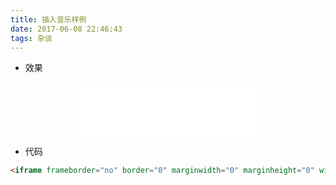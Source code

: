```yaml
---
title: 插入音乐样例
date: 2017-06-08 22:46:43
tags: 杂谈
---
```

* 效果
<center><iframe frameborder="no" border="0" marginwidth="0" marginheight="0" width=280 height=86 src="//music.163.com/outchain/player?type=2&id=26237342&auto=1&height=66"></iframe></center>

* 代码
```html
<iframe frameborder="no" border="0" marginwidth="0" marginheight="0" width=280 height=86 src="//music.163.com/outchain/player?type=2&id=26237342&auto=1&height=66"></iframe>
```
